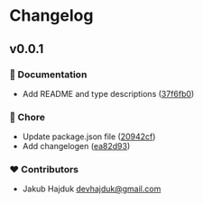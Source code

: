 # Changelog


## v0.0.1


### 📖 Documentation

- Add README and type descriptions ([37f6fb0](https://github.com/jakub-hajduk/figvar2dtcg/commit/37f6fb0))

### 🏡 Chore

- Update package.json file ([20942cf](https://github.com/jakub-hajduk/figvar2dtcg/commit/20942cf))
- Add changelogen ([ea82d93](https://github.com/jakub-hajduk/figvar2dtcg/commit/ea82d93))

### ❤️ Contributors

- Jakub Hajduk <devhajduk@gmail.com>

